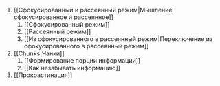 1. [[Сфокусированный и рассеянный режим|Мышление сфокусированное и рассеянное]]
	1. [[Сфокусированный режим]]
	2. [[Рассеянный режим]]
	3. [[Из сфокусированного в рассеянный режим|Переключение из сфокусированного в рассеянный режим]]
2. [[Chunks|Чанки]]
	1. [[Формирование порции информации]]
	2. [[Как незабывать информацию]]
3. [[Прокрастинация]]

